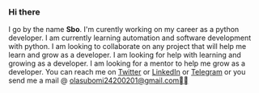 ### Hi there 
I go by the name **Sbo**. I'm curently working on my career as a python developer. 
I am currently learning automation and software development with python.
I am looking to collaborate on any project that will help me learn and grow as a developer.
I am looking for help with learning and growing as a developer.
I am looking for a mentor to help me grow as a developer.
You can reach me on [Twitter](https://twitter.com/dubsyoflagos) or [LinkedIn](https://www.linkedin.com/in/oladunjoye-olasubomi-31b68819b/) or [Telegram](https://t.me/suboms1) or you send me a mail @ [olasubomi24200201@gmail.com](mailto:olasubomi24200201@gmail.com)🏻🏻
